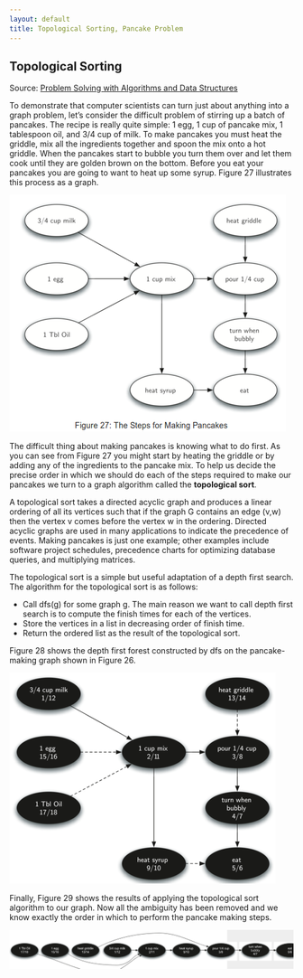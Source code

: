 ```yaml
---
layout: default
title: Topological Sorting, Pancake Problem
---
```


## Topological Sorting

Source: [Problem Solving with Algorithms and Data Structures](http://interactivepython.org/courselib/static/pythonds/Graphs/graphdfs.html#topological-sorting)


To demonstrate that computer scientists can turn just about anything into a graph problem, let’s consider the difficult problem of stirring up a batch of pancakes. The recipe is really quite simple: 1 egg, 1 cup of pancake mix, 1 tablespoon oil, and 3/4 cup of milk. To make pancakes you must heat the griddle, mix all the ingredients together and spoon the mix onto a hot griddle. When the pancakes start to bubble you turn them over and let them cook until they are golden brown on the bottom. Before you eat your pancakes you are going to want to heat up some syrup. Figure 27 illustrates this process as a graph.

![Figure 27: The Steps for Making Pancakes](/img/PSADS_27.png)


The difficult thing about making pancakes is knowing what to do first. As you can see from Figure 27 you might start by heating the griddle or by adding any of the ingredients to the pancake mix. To help us decide the precise order in which we should do each of the steps required to make our pancakes we turn to a graph algorithm called the **topological sort**.

A topological sort takes a directed acyclic graph and produces a linear ordering of all its vertices such that if the graph G contains an edge (v,w) then the vertex v comes before the vertex w in the ordering. Directed acyclic graphs are used in many applications to indicate the precedence of events. Making pancakes is just one example; other examples include software project schedules, precedence charts for optimizing database queries, and multiplying matrices.

The topological sort is a simple but useful adaptation of a depth first search. The algorithm for the topological sort is as follows:

- Call dfs(g) for some graph g. The main reason we want to call depth first search is to compute the finish times for each of the vertices.
- Store the vertices in a list in decreasing order of finish time.
- Return the ordered list as the result of the topological sort.


Figure 28 shows the depth first forest constructed by dfs on the pancake-making graph shown in Figure 26.


![Figure 28: Result of Depth First Search on the Pancake Graph](/img/PSADS_28.png)

Finally, Figure 29 shows the results of applying the topological sort algorithm to our graph. Now all the ambiguity has been removed and we know exactly the order in which to perform the pancake making steps.

![Figure 29: Result of Topological Sort on Directed Acyclic Graph](/img/PSADS_29.png)


